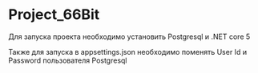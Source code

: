 # Project_66Bit
Для запуска проекта необходимо установить Postgresql и .NET core 5

Также для запуска в appsettings.json необходимо поменять User Id и Password пользователя Postgresql
